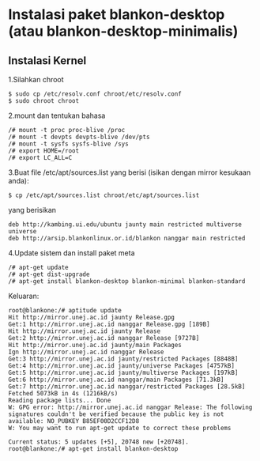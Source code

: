 # Instalasi paket blankon-desktop (atau blankon-desktop-minimalis)
## Instalasi Kernel

1.Silahkan chroot 
```
$ sudo cp /etc/resolv.conf chroot/etc/resolv.conf
$ sudo chroot chroot
```

2.mount dan tentukan bahasa 
```
/# mount -t proc proc-blive /proc
/# mount -t devpts devpts-blive /dev/pts
/# mount -t sysfs sysfs-blive /sys
/# export HOME=/root
/# export LC_ALL=C
````

3.Buat file /etc/apt/sources.list yang berisi (isikan dengan mirror kesukaan anda):
```
$ cp /etc/apt/sources.list chroot/etc/apt/sources.list
```
yang berisikan
```
deb http://kambing.ui.edu/ubuntu jaunty main restricted multiverse universe
deb http://arsip.blankonlinux.or.id/blankon nanggar main restricted
```

4.Update sistem dan install paket meta 
```
/# apt-get update
/# apt-get dist-upgrade
/# apt-get install blankon-desktop blankon-minimal blankon-standard
```

Keluaran:
```
root@blankone:/# aptitude update
Hit http://mirror.unej.ac.id jaunty Release.gpg
Get:1 http://mirror.unej.ac.id nanggar Release.gpg [189B]
Hit http://mirror.unej.ac.id jaunty Release
Get:2 http://mirror.unej.ac.id nanggar Release [9727B]
Hit http://mirror.unej.ac.id jaunty/main Packages
Ign http://mirror.unej.ac.id nanggar Release   
Get:3 http://mirror.unej.ac.id jaunty/restricted Packages [8848B]
Get:4 http://mirror.unej.ac.id jaunty/universe Packages [4757kB]
Get:5 http://mirror.unej.ac.id jaunty/multiverse Packages [197kB]
Get:6 http://mirror.unej.ac.id nanggar/main Packages [71.3kB]
Get:7 http://mirror.unej.ac.id nanggar/restricted Packages [28.5kB]
Fetched 5073kB in 4s (1216kB/s)                  
Reading package lists... Done
W: GPG error: http://mirror.unej.ac.id nanggar Release: The following signatures couldn't be verified because the public key is not available: NO_PUBKEY B85EF00D2CCF12D8
W: You may want to run apt-get update to correct these problems

Current status: 5 updates [+5], 20748 new [+20748].
root@blankone:/# apt-get install blankon-desktop
```
